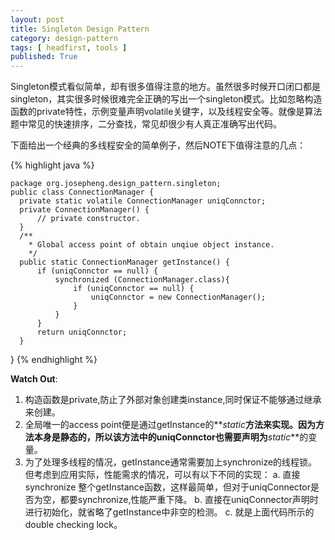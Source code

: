 ```yaml
---
layout: post
title: Singleton Design Pattern
category: design-pattern
tags: [ headfirst, tools ]
published: True
---
```


Singleton模式看似简单，却有很多值得注意的地方。虽然很多时候开口闭口都是singleton，其实很多时候很难完全正确的写出一个singleton模式。比如忽略构造函数的private特性，示例变量声明volatile关键字，以及线程安全等。就像是算法题中常见的快速排序，二分查找，常见却很少有人真正准确写出代码。

<!--more-->   

下面给出一个经典的多线程安全的简单例子，然后NOTE下值得注意的几点：

{% highlight java %}

    package org.josepheng.design_pattern.singleton;
    public class ConnectionManager {
      private static volatile ConnectionManager uniqConnctor;
      private ConnectionManager() {
          // private constructor.
      }
      /**
        * Global access point of obtain unqiue object instance.
        */
      public static ConnectionManager getInstance() {
          if (uniqConnctor == null) {
              synchronized (ConnectionManager.class){
                  if (uniqConnctor == null) {
                      uniqConnctor = new ConnectionManager();
                  }
              }
          }
          return uniqConnctor;
      }
  }
{%  endhighlight %}

**Watch Out**:

1. 构造函数是private,防止了外部对象创建类instance,同时保证不能够通过继承来创建。
2. 全局唯一的access point便是通过getInstance的**_static_**方法来实现。因为方法本身是静态的，所以该方法中的uniqConnctor也需要声明为**_static_**的变量。
3. 为了处理多线程的情况，getInstance通常需要加上synchronize的线程锁。但考虑到应用实际，性能需求的情况，可以有以下不同的实现：
    a. 直接 synchronize 整个getInstance函数，这样最简单，但对于uniqConnector是否为空，都要synchronize,性能严重下降。
    b. 直接在uniqConnector声明时进行初始化，就省略了getInstance中非空的检测。
    c. 就是上面代码所示的double checking lock。
